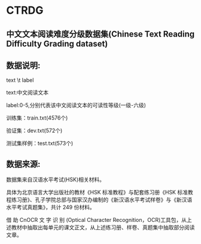 # CTRDG
## 中文文本阅读难度分级数据集(Chinese Text Reading Difficulty Grading dataset)
## 数据说明:
text \t label

text:中文阅读文本

label:0-5,分别代表该中文阅读文本的可读性等级(一级-六级)

训练集：train.txt(4576个)

验证集：dev.txt(572个)

测试集样例：test.txt(573个)


## 数据来源:
数据集来自汉语水平考试(HSK)相关材料。

具体为北京语言大学出版社的教材《HSK 标准教程》与配套练习册《HSK 标准教程练习册》、孔子学院总部与国家汉办编制的《新汉语水平考试样卷》与《新汉语水平考试真题集》，共计 249 份材料。

借 助 CnOCR 文 字 识 别 (Optical Character Recognition，OCR)工具包，从上述教材中抽取出每单元的课文正文，从上述练习册、样卷、真题集中抽取部分阅读文章。

